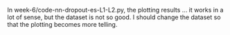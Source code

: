 In week-6/code-nn-dropout-es-L1-L2.py, the plotting results ... it works in a lot of sense, but the dataset is not so good. I should change the dataset so that the plotting becomes more telling.